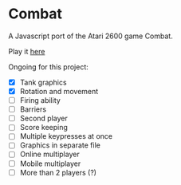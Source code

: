 # Combat
A Javascript port of the Atari 2600 game Combat.

Play it <a href="http://sethtrei.github.io/Combat" target="_blank">here</a>

Ongoing for this project:
- [x] Tank graphics
- [x] Rotation and movement
- [ ] Firing ability
- [ ] Barriers
- [ ] Second player
- [ ] Score keeping
- [ ] Multiple keypresses at once
- [ ] Graphics in separate file
- [ ] Online multiplayer
- [ ] Mobile multiplayer
- [ ] More than 2 players (?)